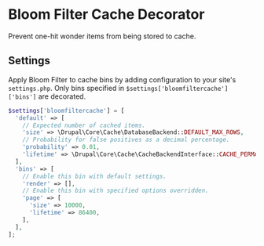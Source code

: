 # Bloom Filter Cache Decorator

Prevent one-hit wonder items from being stored to cache.

## Settings

Apply Bloom Filter to cache bins by adding configuration to your site's
`settings.php`. Only bins specified in `$settings['bloomfiltercache']['bins']`
are decorated.

```php
$settings['bloomfiltercache'] = [
  'default' => [
    // Expected number of cached items.
    'size' => \Drupal\Core\Cache\DatabaseBackend::DEFAULT_MAX_ROWS,
    // Probability for false positives as a decimal percentage.
    'probability' => 0.01,
    'lifetime' => \Drupal\Core\Cache\CacheBackendInterface::CACHE_PERMANENT,
  ],
  'bins' => [
    // Enable this bin with default settings.
    'render' => [],
    // Enable this bin with specified options overridden.
    'page' => [
      'size' => 10000,
      'lifetime' => 86400,
    ],
  ],
];
```
